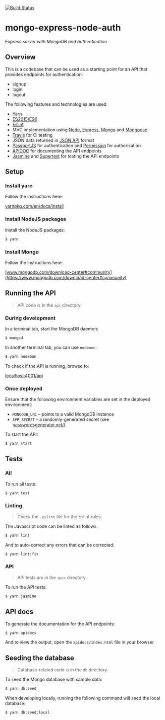 [![Build Status](https://travis-ci.org/mcalthrop/auth-mongo-express-node.svg?branch=master)](https://travis-ci.org/mcalthrop/auth-mongo-express-node)

# mongo-express-node-auth

_Express server with MongoDB and authentication_

## Overview

This is a codebase that can be used as a starting point for an API that provides endpoints for authentication:

- signup
- login
- logout

The following features and technologies are used:

- [Yarn](https://yarnpkg.com/en/)
- [ES2015/ES6](https://babeljs.io/learn-es2015/)
- [Eslint](http://eslint.org/)
- MVC implementation using [Node](https://nodejs.org/en/), [Express](http://expressjs.com/), [Mongo](https://www.mongodb.com/) and [Mongoose](http://mongoosejs.com/)
- [Travis](https://travis-ci.org/mcalthrop/auth-mongo-express-node) for CI testing
- JSON data returned in [JSON API](http://jsonapi.org/) format
- [PassportJS](http://passportjs.org/) for authentication and [Permission](https://www.npmjs.com/package/permission) for authorisation
- [APIDOC](http://apidocjs.com/) for documenting the API endpoints
- [Jasmine](https://jasmine.github.io/) and [Supertest](https://www.npmjs.com/package/supertest) for testing the API endpoints

## Setup

### Install yarn

Follow the instructions here:

[yarnpkg.com/en/docs/install](https://yarnpkg.com/en/docs/install)

### Install NodeJS packages

Install the NodeJS packages:

``` sh
$ yarn
```

### Install Mongo

Follow the instructions here:

[www.mongodb.com/download-center#community](https://www.mongodb.com/download-center#community)

## Running the API

> API code is in the `api` directory.

### During development

In a terminal tab, start the MongoDB daemon:

``` sh
$ mongod
```

In another terminal tab, you can use `nodemon`:

``` sh
$ yarn nodemon
```

To check if the API is running, browse to:

[localhost:4001/api](http://localhost:4001/api)

### Once deployed

Ensure that the following environment variables are set in the deployed environment:

- `MONGODB_URI` &ndash; points to a valid MongoDB instance
- `APP_SECRET` &ndash; a randomly-generated secret (see [passwordsgenerator.net/](https://passwordsgenerator.net/))

To start the API:

``` sh
$ yarn start
```

## Tests

### All

To run all tests:

``` sh
$ yarn test
```

### Linting

> Check the `.eslint` file for the Eslint rules.

The Javascript code can be linted as follows:

``` sh
$ yarn lint
```

And to auto-correct any errors that can be corrected:

``` sh
$ yarn lint:fix
```

### API

> API tests are in the `spec` directory.

To run the API tests:

``` sh
$ yarn jasmine
```

## API docs

To generate the documentation for the API endpoints:

``` sh
$ yarn apidocs
```

And to view the output, open the `apidocs/index.html` file in your browser.

## Seeding the database

> Database-related code is in the `db` directory.

To seed the Mongo database with sample data:

``` sh
$ yarn db:seed
```

When developing locally, running the following command will seed the local database:

``` sh
$ yarn db:seed:local
```
